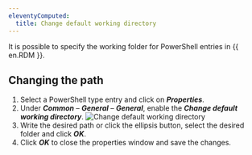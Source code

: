 ```yaml
---
eleventyComputed:
  title: Change default working directory
---
```

It is possible to specify the working folder for PowerShell entries in {{ en.RDM }}.

## Changing the path
1. Select a PowerShell type entry and click on ***Properties***.
1. Under ***Common*** – ***General*** – ***General***, enable the ***Change default working directory***.
![Change default working directory](https://webdevolutions.azureedge.net/docs/en/kb/KB0148.png)
1. Write the desired path or click the ellipsis button, select the desired folder and click ***OK***.
1. Click ***OK*** to close the properties window and save the changes.
